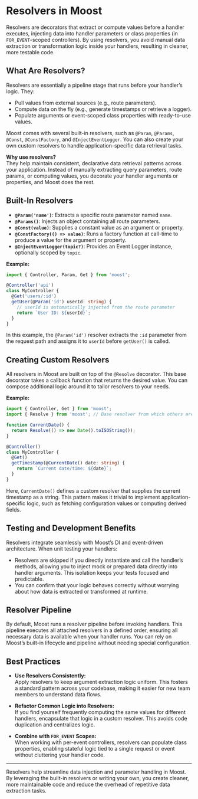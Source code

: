 # Resolvers in Moost

Resolvers are decorators that extract or compute values before a handler executes, injecting data into handler parameters or class properties (in `FOR_EVENT`-scoped controllers). By using resolvers, you avoid manual data extraction or transformation logic inside your handlers, resulting in cleaner, more testable code.

## What Are Resolvers?

Resolvers are essentially a pipeline stage that runs before your handler’s logic. They:

- Pull values from external sources (e.g., route parameters).
- Compute data on the fly (e.g., generate timestamps or retrieve a logger).
- Populate arguments or event-scoped class properties with ready-to-use values.

Moost comes with several built-in resolvers, such as `@Param`, `@Params`, `@Const`, `@ConstFactory`, and `@InjectEventLogger`. You can also create your own custom resolvers to handle application-specific data retrieval tasks.

**Why use resolvers?**  
They help maintain consistent, declarative data retrieval patterns across your application. Instead of manually extracting query parameters, route params, or computing values, you decorate your handler arguments or properties, and Moost does the rest.

## Built-In Resolvers

- **`@Param('name')`**: Extracts a specific route parameter named `name`.
- **`@Params()`**: Injects an object containing all route parameters.
- **`@Const(value)`**: Supplies a constant value as an argument or property.
- **`@ConstFactory(() => value)`**: Runs a factory function at call-time to produce a value for the argument or property.
- **`@InjectEventLogger(topic?)`**: Provides an Event Logger instance, optionally scoped by `topic`.

**Example:**
```ts
import { Controller, Param, Get } from 'moost';

@Controller('api')
class MyController {
  @Get('users/:id')
  getUser(@Param('id') userId: string) {
    // userId is automatically injected from the route parameter
    return `User ID: ${userId}`;
  }
}
```

In this example, the `@Param('id')` resolver extracts the `:id` parameter from the request path and assigns it to `userId` before `getUser()` is called.

## Creating Custom Resolvers

All resolvers in Moost are built on top of the `@Resolve` decorator. This base decorator takes a callback function that returns the desired value. You can compose additional logic around it to tailor resolvers to your needs.

**Example:**
```ts
import { Controller, Get } from 'moost';
import { Resolve } from 'moost'; // Base resolver from which others are built

function CurrentDate() {
  return Resolve(() => new Date().toISOString());
}

@Controller()
class MyController {
  @Get()
  getTimestamp(@CurrentDate() date: string) {
    return `Current date/time: ${date}`;
  }
}
```

Here, `CurrentDate()` defines a custom resolver that supplies the current timestamp as a string. This pattern makes it trivial to implement application-specific logic, such as fetching configuration values or computing derived fields.

## Testing and Development Benefits

Resolvers integrate seamlessly with Moost’s DI and event-driven architecture. When unit testing your handlers:

- Resolvers are skipped if you directly instantiate and call the handler’s methods, allowing you to inject mock or prepared data directly into handler arguments. This isolation keeps your tests focused and predictable.
- You can confirm that your logic behaves correctly without worrying about how data is extracted or transformed at runtime.

## Resolver Pipeline

By default, Moost runs a resolver pipeline before invoking handlers. This pipeline executes all attached resolvers in a defined order, ensuring all necessary data is available when your handler runs. You can rely on Moost’s built-in lifecycle and pipeline without needing special configuration.

## Best Practices

- **Use Resolvers Consistently:**  
  Apply resolvers to keep argument extraction logic uniform. This fosters a standard pattern across your codebase, making it easier for new team members to understand data flows.
  
- **Refactor Common Logic into Resolvers:**  
  If you find yourself frequently computing the same values for different handlers, encapsulate that logic in a custom resolver. This avoids code duplication and centralizes logic.

- **Combine with `FOR_EVENT` Scopes:**  
  When working with per-event controllers, resolvers can populate class properties, enabling stateful logic tied to a single request or event without cluttering your handler code.

---

Resolvers help streamline data injection and parameter handling in Moost. By leveraging the built-in resolvers or writing your own, you create cleaner, more maintainable code and reduce the overhead of repetitive data extraction tasks.

